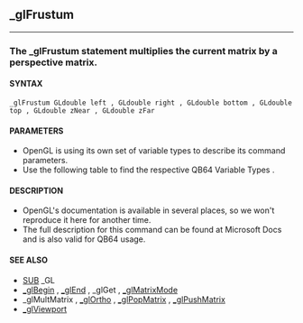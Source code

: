## _glFrustum
---

### The _glFrustum statement multiplies the current matrix by a perspective matrix.

#### SYNTAX

`_glFrustum GLdouble left , GLdouble right , GLdouble bottom , GLdouble top , GLdouble zNear , GLdouble zFar`

#### PARAMETERS
* OpenGL is using its own set of variable types to describe its command parameters.
* Use the following table to find the respective QB64 Variable Types .


#### DESCRIPTION
* OpenGL's documentation is available in several places, so we won't reproduce it here for another time.
* The full description for this command can be found at Microsoft Docs and is also valid for QB64 usage.


#### SEE ALSO
* [SUB](./SUB.md) _GL
* [_glBegin](./_glBegin.md) , [_glEnd](./_glEnd.md) , _glGet , [_glMatrixMode](./_glMatrixMode.md)
* _glMultMatrix , [_glOrtho](./_glOrtho.md) , [_glPopMatrix](./_glPopMatrix.md) , [_glPushMatrix](./_glPushMatrix.md)
* [_glViewport](./_glViewport.md)
